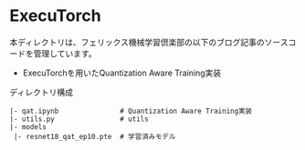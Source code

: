 # ExecuTorch

本ディレクトリは、フェリックス機械学習倶楽部の以下のブログ記事のソースコードを管理しています。
- ExecuTorchを用いたQuantization Aware Training実装

ディレクトリ構成
```
|- qat.ipynb               # Quantization Aware Training実装
|- utils.py                # utils
|- models
 |- resnet18_qat_ep10.pte  # 学習済みモデル
```